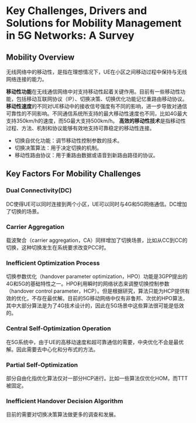 # Key Challenges, Drivers and Solutions for Mobility Management in 5G Networks: A Survey

## Mobility Overview

无线网络中的移动性，是指在理想情况下，UE在小区之间移动过程中保持与无线网络连接的能力。

**移动性功能**在无线通信网络中对支持移动性起着关键作用。目前有一些移动性功能，包括移动互联网协议（IP）、切换决策、切换优化功能记忆重路由移动协议。
**移动性速度**的不同对UE移动中的接收信号强度有不同的影响，进一步导致对通信可靠性的不同影响。不同通信系统所支持的最大移动性速度也不同，比如4G最大支持350km/h的速度，而5G最大支持500km/h。
**高效的移动性技术**是指移动性过程、方法、机制和协议能够有效地支持可靠稳定的移动性连接。

- 切换自优化功能：调节移动性控制参数的技术。
- 切换决策算法：用于决定切换的机制。
- 移动性路由协议：用于重路由数据或语音到新路由路径的协议。

## Key Factors For Mobility Challenges

### Dual Connectivity(DC)

DC使得UE可以同时连接到两个小区，UE可以同时与4G和5G网络通信。DC增加了切换的场景。

### Carrier Aggregation

载波聚合（carrier aggregation，CA）同样增加了切换场景，比如从CC到CC的切换，这种切换发生在系统要求改变PCC时。

### Inefficient Optimization Process

切换参数优化（handover parameter optimization，HPO）功能是3GPP提出的4G和5G的基础特性之一。HPO利用瞬时的网络状态来调整切换控制参数（handover control parameter，HCP）。但是根据研究，算法只能为HCP提供有效的优化，不存在最优解。目前的5G移动网络中仅有非鲁邦、次优的HPO算法，其中大部分算法是为了4G技术设计的，因此在5G场景中这些算法很可能是低效的。

### Central Self-Optimization Operation

在5G系统中，由于UE的高移动速度和超可靠通信的需要，中央优化不会是最优解。因此需要去中心化和分布式的方法。

### Partial Self-Optimization

部分自由化指优化算法仅对一部分HCP进行。比如一些算法仅优化HOM，而TTT被固定。

### Inefficient Handover Decision Algorithm

目前的需要对切换决策算法做更多的调查和发展。
